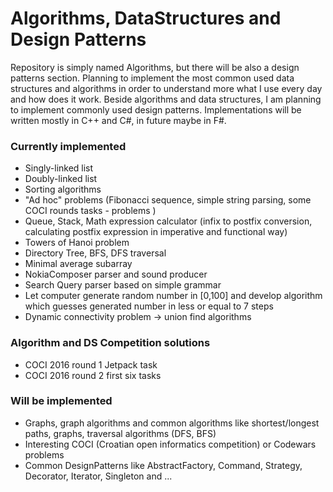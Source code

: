 # Algorithms, DataStructures and Design Patterns

Repository is simply named Algorithms, but there will be also a design patterns section. Planning to implement the most common used data structures and algorithms in order to understand more what I use every day and how does it work. Beside algorithms and data structures, I am planning to implement commonly used design patterns. Implementations will be written mostly in C++ and C#, in future maybe in F#. 

### Currently implemented
* Singly-linked list
* Doubly-linked list
* Sorting algorithms
* "Ad hoc" problems (Fibonacci sequence, simple string parsing, some COCI rounds tasks - problems )
* Queue, Stack, Math expression calculator (infix to postfix conversion, calculating postfix expression in imperative and functional way)
* Towers of Hanoi problem
* Directory Tree, BFS, DFS traversal
* Minimal average subarray
* NokiaComposer parser and sound producer
* Search Query parser based on simple grammar
* Let computer generate random number in [0,100] and develop algorithm which guesses generated number in less or equal to 7 steps
* Dynamic connectivity problem -> union find algorithms

### Algorithm and DS Competition solutions
* COCI 2016 round 1 Jetpack task
* COCI 2016 round 2 first six tasks

### Will be implemented
* Graphs, graph algorithms and common algorithms like shortest/longest paths, graphs, traversal algorithms (DFS, BFS)
* Interesting COCI (Croatian open informatics competition) or Codewars problems
* Common DesignPatterns like AbstractFactory, Command, Strategy, Decorator, Iterator, Singleton and ...
